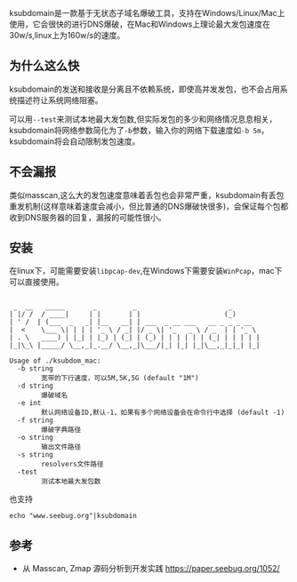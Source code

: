 ksubdomain是一款基于无状态子域名爆破工具，支持在Windows/Linux/Mac上使用，它会很快的进行DNS爆破，在Mac和Windows上理论最大发包速度在30w/s,linux上为160w/s的速度。
## 为什么这么快
ksubdomain的发送和接收是分离且不依赖系统，即使高并发发包，也不会占用系统描述符让系统网络阻塞。

可以用`--test`来测试本地最大发包数,但实际发包的多少和网络情况息息相关，ksubdomain将网络参数简化为了`-b`参数，输入你的网络下载速度如`-b 5m`，ksubdomain将会自动限制发包速度。
## 不会漏报
类似masscan,这么大的发包速度意味着丢包也会非常严重，ksubdomain有丢包重发机制(这样意味着速度会减小，但比普通的DNS爆破快很多)，会保证每个包都收到DNS服务器的回复，漏报的可能性很小。

## 安装
在linux下，可能需要安装`libpcap-dev`,在Windows下需要安装`WinPcap`，mac下可以直接使用。
```

 _  __   _____       _         _                       _
| |/ /  / ____|     | |       | |                     (_)
| ' /  | (___  _   _| |__   __| | ___  _ __ ___   __ _ _ _ __
|  <    \___ \| | | | '_ \ / _| |/ _ \| '_   _ \ / _  | | '_ \
| . \   ____) | |_| | |_) | (_| | (_) | | | | | | (_| | | | | |
|_|\_\ |_____/ \__,_|_.__/ \__,_|\___/|_| |_| |_|\__,_|_|_| |_|

Usage of ./ksubdom_mac:
  -b string
        宽带的下行速度，可以5M,5K,5G (default "1M")
  -d string
        爆破域名
  -e int
        默认网络设备ID,默认-1，如果有多个网络设备会在命令行中选择 (default -1)
  -f string
        爆破字典路径
  -o string
        输出文件路径
  -s string
        resolvers文件路径
  -test
        测试本地最大发包数
```
也支持
``` 
echo "www.seebug.org"|ksubdomain
```
## 参考
- 从 Masscan, Zmap 源码分析到开发实践 <https://paper.seebug.org/1052/>
